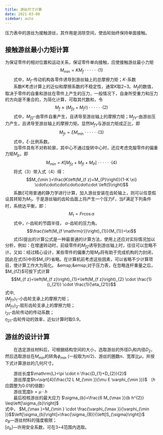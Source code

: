 ```yaml
---
title: 游丝尺寸计算
date: 2021-03-08
sidebar: auto
---
```


压力表中的游丝为接触游丝，其作用是消除空间，使齿轮始终保持单面接触。

## 接触游丝最小力矩计算

为保证零件的相对位置和运动关系，保证零件单向接触，应使接触游丝最小力矩
$$M_{\min }=K M_{f} \cdot\cdot\cdot\cdot\cdot\cdot \left(1\right)$$
&emsp;&emsp;式中，$M_{f}$-传动机构各零件诱导到游丝轴上的总摩擦力矩；$K$-系数  
&emsp;&emsp;系数$K$考虑计算上的近似和摩擦系数的不稳定性，通常$K$取2~3。$M_{f}$的数值，取决于零件的自重和游丝在零件上产生的压力，一般情况下，自身所受重力和压力的方向是不重合的，为简化计算，可取其代数和，令
$$M_{f} \approx\left(M_{f z}+M_{f^{2}}\right) \cdot\cdot\cdot\cdot\cdot\cdot \left(2\right)$$
&emsp;&emsp;式中，$M_{fZ}$-由零件自重产生，且诱导至游丝轴上的摩擦力矩；$M_{fY}$-由游丝压力产生，且诱导至游丝轴上的摩擦力矩。显然$M_{fY}$与游丝力矩成正比，即
$$M_{f r}=\xi M_{\min } \cdot\cdot\cdot\cdot\cdot\cdot \left(3\right)$$
&emsp;&emsp;式中，$\xi$-比例系数。  
&emsp;&emsp;当零件具有不对称轮廓，其中心不通过旋转中心时，还应考虑克服零件的偏重力矩$M_{p}$，即
$$M_{\min }=K\left[M_{f z}+M_{f I}+M_{P}\right]  \cdot\cdot\cdot\cdot\cdot\cdot \left(4\right)$$
&emsp;&emsp;将式（3）带入式（4）得：
$$M_{\min }=\frac{K\left(M_{f z}+M_{P}\right)}{1-K \xi} \cdot\cdot\cdot\cdot\cdot\cdot \left(5\right)$$
&emsp;&emsp;系数$\xi$可用普通的静力学进行计算，加入游丝安装在齿轮轴上，则可以任意假设其转矩为$M_{1}$，于是游丝轴的齿轮齿面上将产生一个压力$F$，当$F$满足下列条件时，系统达平衡，即：
$$M_{1}=F r \cos \alpha$$
&emsp;&emsp;式中，$r$-齿轮的节圆半径， $\alpha$-齿轮的压力角。  
$$\frac{\left(M_{f \mathrm{r}}\right)_{1}}{M_{1}}=\xi$$
&emsp;&emsp;式(5)提出的计算公式是一种最普通的计算方法，使用上还应对实际情况加以分析，例如：在增速转动时，前级零件的$M_{fZ}$诱导到游丝轴上时，往往可以忽略不计。又如：经过精心设计，某些零件的偏重力矩$M_{P}$将有助于完成机构的力封闭，因此在式(5)中将$M_{P}省略。在计算机前考虑这些因素，可以省略不少计算项目，使计算工作大为简化。
&emsp;&emsp;对于压力表，在忽略连杆重量之后，$M_{fZ}$可按下式计算
$$M_{f z}=\left(M_{f z}\right)_{1}+\left(M_{f z}\right)_{2} \cdot \frac{1}{i_{21}} \cdot \frac{1}{\eta_{21}}$$
式中,  
$\left(M_{fY}\right)_{1}$-小齿轮支承上的摩擦力矩；  
$\left(M_{fY}\right)_{2}$-扇形齿轮支承上的摩擦力矩；  
$i_{21}$-齿轮传动的传动系数；  
$\eta_{21}$-齿轮传动的效率，近似计算时取0.9。

## 游丝的设计计算

&emsp;&emsp;在选定游丝材料后，可根据结构空间的大小，选取游丝的外径$D_{1}$和内径$D_{2}$，然后选取游丝在${M_{min}}$的转角$\phi_{min}$ (一般取为$\pi / 2$)、游丝的圈数$n$、宽厚比$\mu$，并按下式计算游丝的几何尺寸。

&emsp;&emsp;游丝长度$\mathrm{L}=\pi \cdot n \frac{D_{1}+D_{2}}{2}$  
&emsp;&emsp;游丝厚度$h=\sqrt[4]{\frac{12 L M_{\min }}{\mu E \varphi_{\min }}}$ （$h$应圆整为0.01的倍数）  
&emsp;&emsp;游丝宽度$b=\mu \cdot h$  
&emsp;&emsp;最后校核游丝的最大应力 $\sigma_{b}=\frac{6 M_{\max }}{b h^{2}} \leq\left[\sigma_{b}\right]$  
式中，  $M_{\max }=M_{\min } \cdot \frac{\varphi_{\max }}{\varphi_{\min }}$$\left[\sigma_{b}\right]=\frac{\sigma_{B}}{\left[S_{\sigma}\right]}$  
$\sigma_{B}$—游丝材料的强度极限；  
$\left[\sigma_{b}\right]$—许用安全系数，可在3~4范围内选取。
